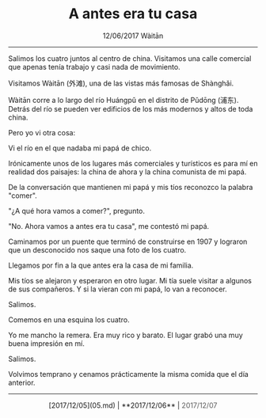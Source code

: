 # <center>A antes era tu casa</center>

<center>
12/06/2017  
Wàitān
</center>

---

Salimos los cuatro juntos al centro de china. Visitamos una calle comercial que apenas tenía trabajo y casi nada de movimiento.

Visitamos Wàitān (外滩), una de las vistas más famosas de Shànghǎi.

Wàitān corre a lo largo del río Huángpǔ en el distrito de Pǔdōng (浦东). Detrás del río se pueden ver edificios de los más modernos y altos de toda china.

Pero yo vi otra cosa:

Vi el río en el que nadaba mi papá de chico.

Irónicamente unos de los lugares más comerciales y turísticos es para mí en realidad dos paisajes: la china de ahora y la china comunista de mi papá.

De la conversación que mantienen mi papá y mis tíos reconozco la palabra "comer".

"¿A qué hora vamos a comer?", pregunto.

"No. Ahora vamos a antes era tu casa", me contestó mi papá.

Caminamos por un puente que terminó de construirse en 1907 y lograron que un desconocido nos saque una foto de los cuatro.

Llegamos por fin a la que antes era la casa de mi familia.

Mis tíos se alejaron y esperaron en otro lugar. Mi tía suele visitar a algunos de sus compañeros. Y si la vieran con mi papá, lo van a reconocer.

Salimos.

Comemos en una esquina los cuatro.

Yo me mancho la remera. Era muy rico y barato. El lugar grabó una muy buena impresión en mí.

Salimos.

Volvimos temprano y cenamos prácticamente la misma comida que el día anterior.

---

<center>
[2017/12/05](05.md) | **2017/12/06** | <span style="opacity: 0.7;">2017/12/07</span>
</center>
